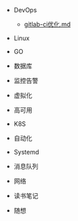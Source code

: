 - DevOps
  - [gitlab-ci优化.md](DevOps/gitlab-ci优化.md)
- Linux

- GO

- 数据库

- 监控告警

- 虚拟化

- 高可用

- K8S

- 自动化

- Systemd

- 消息队列

- 网络

- 读书笔记

- 随想 
